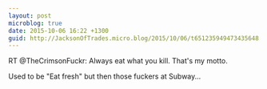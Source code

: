```yaml
---
layout: post
microblog: true
date: 2015-10-06 16:22 +1300
guid: http://JacksonOfTrades.micro.blog/2015/10/06/t651235949473435648.html
---
```

RT @TheCrimsonFuckr: Always eat what you kill. That's my motto.

Used to be "Eat fresh" but then those fuckers at Subway...
